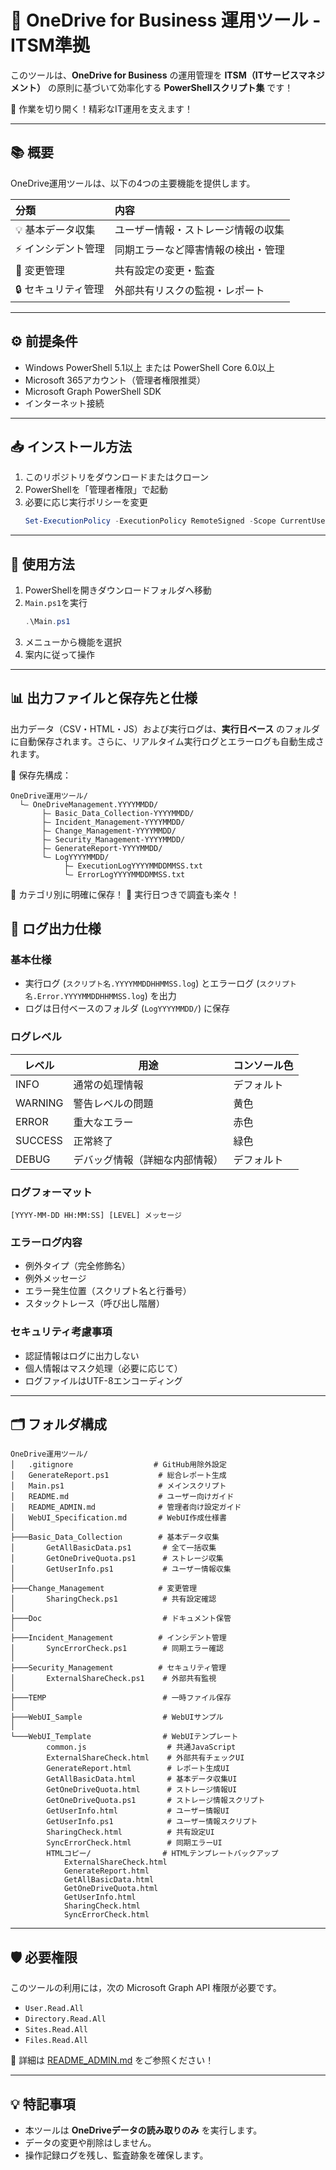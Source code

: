 # 📄 OneDrive for Business 運用ツール - ITSM準拠

このツールは、**OneDrive for Business** の運用管理を **ITSM（ITサービスマネジメント）** の原則に基づいて効率化する **PowerShellスクリプト集** です！

🚀 作業を切り開く！精彩なIT運用を支えます！

---

## 📚 概要

OneDrive運用ツールは、以下の4つの主要機能を提供します。

| 分類               | 内容                                       |
|:-------------------|:-------------------------------------------|
| 💡 基本データ収集     | ユーザー情報・ストレージ情報の収集         |
| ⚡ インシデント管理   | 同期エラーなど障害情報の検出・管理         |
| 🔄 変更管理           | 共有設定の変更・監査                       |
| 🔒 セキュリティ管理   | 外部共有リスクの監視・レポート       |

---

## ⚙️ 前提条件

- Windows PowerShell 5.1以上 または PowerShell Core 6.0以上
- Microsoft 365アカウント（管理者権限推奨）
- Microsoft Graph PowerShell SDK
- インターネット接続

---

## 📥 インストール方法

1. このリポジトリをダウンロードまたはクローン
2. PowerShellを「管理者権限」で起動
3. 必要に応じ実行ポリシーを変更
   ```powershell
   Set-ExecutionPolicy -ExecutionPolicy RemoteSigned -Scope CurrentUser
   ```

---

## 🚀 使用方法

1. PowerShellを開きダウンロードフォルダへ移動
2. `Main.ps1`を実行
   ```powershell
   .\Main.ps1
   ```
3. メニューから機能を選択
4. 案内に従って操作

---

## 📊 出力ファイルと保存先と仕様

出力データ（CSV・HTML・JS）および実行ログは、**実行日ベース** のフォルダに自動保存されます。さらに、リアルタイム実行ログとエラーログも自動生成されます。

📂 保存先構成：
```
OneDrive運用ツール/
  └— OneDriveManagement.YYYYMMDD/
       ├— Basic_Data_Collection-YYYYMMDD/
       ├— Incident_Management-YYYYMMDD/
       ├— Change_Management-YYYYMMDD/
       ├— Security_Management-YYYYMMDD/
	   ├— GenerateReport-YYYYMMDD/
       └— LogYYYYMMDD/
            ├— ExecutionLogYYYYMMDDMMSS.txt
            └— ErrorLogYYYYMMDDMMSS.txt
```

🔹 カテゴリ別に明確に保存！
🔹 実行日つきで調査も楽々！

## 📝 ログ出力仕様

### 基本仕様
- 実行ログ (`スクリプト名.YYYYMMDDHHMMSS.log`) とエラーログ (`スクリプト名.Error.YYYYMMDDHHMMSS.log`) を出力
- ログは日付ベースのフォルダ (`LogYYYYMMDD/`) に保存

### ログレベル
| レベル   | 用途                               | コンソール色 |
|----------|------------------------------------|--------------|
| INFO     | 通常の処理情報                     | デフォルト   |
| WARNING  | 警告レベルの問題                   | 黄色         |
| ERROR    | 重大なエラー                       | 赤色         |
| SUCCESS  | 正常終了                           | 緑色         |
| DEBUG    | デバッグ情報（詳細な内部情報）     | デフォルト   |

### ログフォーマット
```plaintext
[YYYY-MM-DD HH:MM:SS] [LEVEL] メッセージ
```

### エラーログ内容
- 例外タイプ（完全修飾名）
- 例外メッセージ
- エラー発生位置（スクリプト名と行番号）
- スタックトレース（呼び出し階層）

### セキュリティ考慮事項
- 認証情報はログに出力しない
- 個人情報はマスク処理（必要に応じて）
- ログファイルはUTF-8エンコーディング

---

## 🗂️ フォルダ構成

```
OneDrive運用ツール/
│   .gitignore                  # GitHub用除外設定
│   GenerateReport.ps1           # 総合レポート生成
│   Main.ps1                     # メインスクリプト
│   README.md                    # ユーザー向けガイド
│   README_ADMIN.md              # 管理者向け設定ガイド
│   WebUI_Specification.md       # WebUI作成仕様書
│
├───Basic_Data_Collection        # 基本データ収集
│       GetAllBasicData.ps1       # 全て一括収集
│       GetOneDriveQuota.ps1      # ストレージ収集
│       GetUserInfo.ps1           # ユーザー情報収集
│
├───Change_Management            # 変更管理
│       SharingCheck.ps1          # 共有設定確認
│
├───Doc                           # ドキュメント保管
│
├───Incident_Management          # インシデント管理
│       SyncErrorCheck.ps1        # 同期エラー確認
│
├───Security_Management          # セキュリティ管理
│       ExternalShareCheck.ps1    # 外部共有監視
│
├───TEMP                          # 一時ファイル保存
│
├───WebUI_Sample                  # WebUIサンプル
│
└───WebUI_Template                # WebUIテンプレート
        common.js                  # 共通JavaScript
        ExternalShareCheck.html    # 外部共有チェックUI
        GenerateReport.html        # レポート生成UI
        GetAllBasicData.html       # 基本データ収集UI
        GetOneDriveQuota.html      # ストレージ情報UI
        GetOneDriveQuota.ps1       # ストレージ情報スクリプト
        GetUserInfo.html           # ユーザー情報UI
        GetUserInfo.ps1            # ユーザー情報スクリプト
        SharingCheck.html          # 共有設定UI
        SyncErrorCheck.html        # 同期エラーUI
        HTMLコピー/                # HTMLテンプレートバックアップ
            ExternalShareCheck.html
            GenerateReport.html
            GetAllBasicData.html
            GetOneDriveQuota.html
            GetUserInfo.html
            SharingCheck.html
            SyncErrorCheck.html
```

---

## 🛡️ 必要権限

このツールの利用には，次の Microsoft Graph API 権限が必要です。

- `User.Read.All`
- `Directory.Read.All`
- `Sites.Read.All`
- `Files.Read.All`

🔹 詳細は [README_ADMIN.md](./README_ADMIN.md) をご参照ください！

---

## 💡 特記事項

- 本ツールは **OneDriveデータの読み取りのみ** を実行します。
- データの変更や削除はしません。
- 操作記録ログを残し、監査跡象を確保します。


